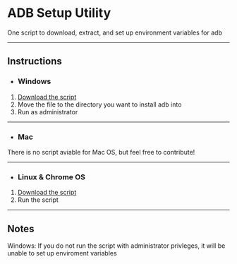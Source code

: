 # ADB Setup Utility 
One script to download, extract, and set up environment variables for adb

---

## Instructions
* ### Windows
1. [Download the script](https://msiejak.dev/assets/setup_win10.bat)
2. Move the file to the directory you want to install adb into
3. Run as administrator
---

* ### Mac
There is no script aviable for Mac OS, but feel free to contribute!

---

* ### Linux & Chrome OS
1. [Download the script](https://msiejak.dev/assets/setup_linux.sh)
2. Run the script

---

## Notes
 Windows: If you do not run the script with administrator privleges, it will be unable to set up enviroment variables
 
